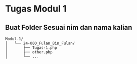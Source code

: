 # Tugas Modul 1

## Buat Folder Sesuai nim dan nama kalian

```
Modul-1/  
│   └── 24-000_Fulan_Bin_Fulan/  
│       ├── Tugas-1.php  
│       ├── other.php  
│       └── ...
```

